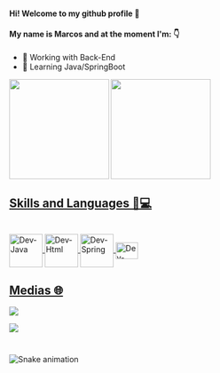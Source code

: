 #### Hi! Welcome to my github profile 👋 
#### My name is Marcos and at the moment I'm: 👇

- 🔭 Working with Back-End
- 👯 Learning Java/SpringBoot

<div align="left">
  <a href="https://github.com/Marcos1327">
  <img align="left" height="180em" src="https://github-readme-stats-git-masterrstaa-rickstaa.vercel.app/api?username=Marcos1327&show_icons=true&theme=dracula&include_all_commits"/>
  <img align="center"  height="180em" src="https://github-readme-stats-git-masterrstaa-rickstaa.vercel.app/api/top-langs/?username=Marcos1327&layout=compact&langs_count=7&theme=dracula"
</div>

 ## Skills and Languages 📖💻
<div style="display: inline_block"><br>
  <img align="center" alt="Dev-Java" height="60" width="60" "<img src="https://cdn.jsdelivr.net/gh/devicons/devicon/icons/java/java-original.svg"/>
  <img align="center" alt="Dev-Html" height="60" width="60" <img src="https://cdn.jsdelivr.net/gh/devicons/devicon/icons/html5/html5-original.svg"/>
  <img align="center" alt="Dev-Spring" height="60" width="60" <img src="https://cdn.jsdelivr.net/gh/devicons/devicon/icons/spring/spring-original-wordmark.svg"/>
  <img align="center" alt="Dev-Postgres" height="30" width="40" <img src="https://cdn.jsdelivr.net/gh/devicons/devicon/icons/postgresql/postgresql-original.svg" />
</div>

##
## Medias 🌐
<div>
<a href="https://www.linkedin.com/in/marcos-giovanny/" target="_blank"><img src="https://img.shields.io/badge/LinkedIn-0077B5?style=for-the-badge&logo=linkedin&logoColor=white" target="_blank"></a>

<a href="https://www.instagram.com/marcosgiovanny/" target="_blank"><img src="https://img.shields.io/badge/Instagram-E4405F?style=for-the-badge&logo=instagram&logoColor=white" target="_blank"></a>

#

![Snake animation](https://github.com/Marcos1327/Marcos1327/blob/output/github-contribution-grid-snake.svg)

</div>
